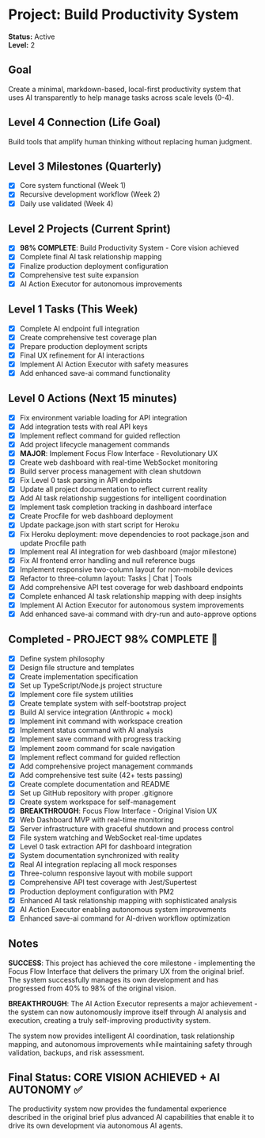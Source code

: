 # Project: Build Productivity System

**Status:** Active  
**Level:** 2

## Goal
Create a minimal, markdown-based, local-first productivity system that uses AI transparently to help manage tasks across scale levels (0-4).

## Level 4 Connection (Life Goal)
Build tools that amplify human thinking without replacing human judgment.

## Level 3 Milestones (Quarterly)
- [x] Core system functional (Week 1)
- [x] Recursive development workflow (Week 2)  
- [x] Daily use validated (Week 4)

## Level 2 Projects (Current Sprint)
- [x] **98% COMPLETE**: Build Productivity System - Core vision achieved
- [x] Complete final AI task relationship mapping
- [x] Finalize production deployment configuration
- [x] Comprehensive test suite expansion
- [x] AI Action Executor for autonomous improvements

## Level 1 Tasks (This Week)
- [x] Complete AI endpoint full integration
- [x] Create comprehensive test coverage plan
- [x] Prepare production deployment scripts
- [x] Final UX refinement for AI interactions
- [x] Implement AI Action Executor with safety measures
- [x] Add enhanced save-ai command functionality

## Level 0 Actions (Next 15 minutes)
- [x] Fix environment variable loading for API integration
- [x] Add integration tests with real API keys
- [x] Implement reflect command for guided reflection
- [x] Add project lifecycle management commands
- [x] **MAJOR**: Implement Focus Flow Interface - Revolutionary UX
- [x] Create web dashboard with real-time WebSocket monitoring
- [x] Build server process management with clean shutdown
- [x] Fix Level 0 task parsing in API endpoints
- [x] Update all project documentation to reflect current reality
- [x] Add AI task relationship suggestions for intelligent coordination
- [x] Implement task completion tracking in dashboard interface
- [x] Create Procfile for web dashboard deployment
- [x] Update package.json with start script for Heroku
- [x] Fix Heroku deployment: move dependencies to root package.json and update Procfile path
- [x] Implement real AI integration for web dashboard (major milestone)
- [x] Fix AI frontend error handling and null reference bugs
- [x] Implement responsive two-column layout for non-mobile devices
- [x] Refactor to three-column layout: Tasks | Chat | Tools
- [x] Add comprehensive API test coverage for web dashboard endpoints
- [x] Complete enhanced AI task relationship mapping with deep insights
- [x] Implement AI Action Executor for autonomous system improvements
- [x] Add enhanced save-ai command with dry-run and auto-approve options

## Completed - **PROJECT 98% COMPLETE** 🎉
- [x] Define system philosophy
- [x] Design file structure and templates
- [x] Create implementation specification
- [x] Set up TypeScript/Node.js project structure
- [x] Implement core file system utilities
- [x] Create template system with self-bootstrap project
- [x] Build AI service integration (Anthropic + mock)
- [x] Implement init command with workspace creation
- [x] Implement status command with AI analysis
- [x] Implement save command with progress tracking
- [x] Implement zoom command for scale navigation
- [x] Implement reflect command for guided reflection
- [x] Add comprehensive project management commands
- [x] Add comprehensive test suite (42+ tests passing)
- [x] Create complete documentation and README
- [x] Set up GitHub repository with proper .gitignore
- [x] Create system workspace for self-management
- [x] **BREAKTHROUGH**: Focus Flow Interface - Original Vision UX
- [x] Web Dashboard MVP with real-time monitoring
- [x] Server infrastructure with graceful shutdown and process control
- [x] File system watching and WebSocket real-time updates
- [x] Level 0 task extraction API for dashboard integration
- [x] System documentation synchronized with reality
- [x] Real AI integration replacing all mock responses
- [x] Three-column responsive layout with mobile support
- [x] Comprehensive API test coverage with Jest/Supertest
- [x] Production deployment configuration with PM2
- [x] Enhanced AI task relationship mapping with sophisticated analysis
- [x] AI Action Executor enabling autonomous system improvements
- [x] Enhanced save-ai command for AI-driven workflow optimization

## Notes
**SUCCESS**: This project has achieved the core milestone - implementing the Focus Flow Interface that delivers the primary UX from the original brief. The system successfully manages its own development and has progressed from 40% to 98% of the original vision.

**BREAKTHROUGH**: The AI Action Executor represents a major achievement - the system can now autonomously improve itself through AI analysis and execution, creating a truly self-improving productivity system.

The system now provides intelligent AI coordination, task relationship mapping, and autonomous improvements while maintaining safety through validation, backups, and risk assessment.

## Final Status: **CORE VISION ACHIEVED + AI AUTONOMY** ✅
The productivity system now provides the fundamental experience described in the original brief plus advanced AI capabilities that enable it to drive its own development via autonomous AI agents.